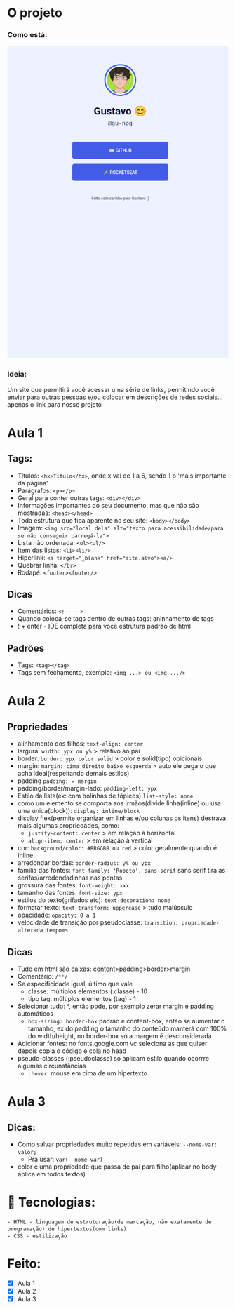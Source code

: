 # O projeto
### Como está:
![foto após aula 3](exemplo.png)
### Ideia:
Um site que permitirá você acessar uma série de links, permitindo você enviar para outras pessoas e/ou colocar em descrições de redes sociais... apenas o link para nosso projeto
# Aula 1
## Tags:
- Títulos: ```<hx>Título</hx>```, onde x vai de 1 a 6, sendo 1 o 'mais importante da página'
- Parágrafos: ```<p></p>```
- Geral para conter outras tags: ```<div></div>```
- Informações importantes do seu documento, mas que não são mostradas: ```<head></head>```
- Toda estrutura que fica aparente no seu site: ```<body></body>```
- Imagem: ```<img src="local dela" alt="texto para acessibilidade/para se não conseguir carregá-la">```
- Lista não ordenada: ```<ul><ul/>```
- Item das listas: ```<li><li/>```
- Hiperlink: ```<a target="_blank" href="site.alvo"><a/>```
- Quebrar linha: ```</br>```
- Rodapé: ```<footer><footer/>```
## Dicas
- Comentários: ```<!-- -->```
- Quando coloca-se tags dentro de outras tags: aninhamento de tags
- ! + enter - IDE completa para você estrutura padrão de html
## Padrões
- Tags: ```<tag></tag>```
- Tags sem fechamento, exemplo: ```<img ...> ou <img .../>```
# Aula 2

## Propriedades
- alinhamento dos filhos: ```text-align: center```
- largura: ```width: ypx ou y%``` > relativo ao pai
- border: ```border: ypx color solid``` > color e solid(tipo) opicionais
- margin: ```margin: cima direito baixo esquerda``` > auto ele pega o que acha ideal(respeitando demais estilos)
- padding ```padding: = margin```
- padding/border/margin-lado: ```padding-left: ypx```
- Estilo da lista(ex: com bolinhas de tópicos) ```list-style: none```
- como um elemento se comporta aos irmãos(divide linha(inline) ou usa uma única(block)): ```display: inline/block```
- display flex(permite organizar em linhas e/ou colunas os itens) destrava mais algumas propriedades, como:
    - ```justify-content: center``` > em relação à horizontal
    - ```align-item: center``` > em relação à vertical
- cor: ```background/color: #RRGGBB ou red``` > color geralmente quando é inline
- arredondar bordas: ```border-radius: y% ou ypx```
- família das fontes: ```font-family: 'Roboto', sans-serif``` sans serif tira as serifas/arredondadinhas nas pontas
- grossura das fontes: ```font-weight: xxx```
- tamanho das fontes: ```font-size: ypx```
- estilos do texto(grifados etc): ```text-decoration: none```
- formatar texto: ```text-transform: uppercase``` > tudo maiúsculo
- opacidade: ```opacity: 0 a 1```
- velocidade de transição por pseudoclasse: ```transition: propriedade-alterada tempoms```
## Dicas
- Tudo em html são caixas: content>padding>border>margin
- Comentário: ```/**/```
- Se especificidade igual, último que vale
  - classe: múltiplos elementos (.classe) - 10
  - tipo tag: múltiplos elementos (tag) - 1
- Selecionar tudo: *, então pode, por exemplo zerar margin e padding automáticos
  - ```box-sizing: border-box``` padrão é content-box, então se aumentar o tamanho, ex do padding o tamanho do conteúdo manterá com 100% do width/height, no border-box só a margem é desconsiderada
- Adicionar fontes: no fonts.google.com vc seleciona as que quiser depois copia o código e cola no head
- pseudo-classes (:pseudoclasse) só aplicam estilo quando ocorrre algumas circunstãncias
  - ```:hover```: mouse em cima de um hipertexto
# Aula 3
## Dicas:
 - Como salvar propriedades muito repetidas em variáveis: ```--nome-var: valor;```
   - Pra usar: ```var(--nome-var)```
 - color é uma propriedade que passa de pai para filho(aplicar no body aplica em todos textos)
# 🔨 Tecnologias:
    - HTML - linguagem de estruturação(de marcação, não exatamente de programação) de hipertextos(com links)
    - CSS - estilização
# Feito:
- [x] Aula 1
- [x] Aula 2
- [x] Aula 3